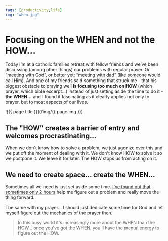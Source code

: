 ```yaml
---
tags: [productivity,life]
img: "when.jpg"
---
```


# Focusing on the WHEN and not the HOW...

Today I’m at a catholic families retreat with fellow friends and we’ve been discussing (among other things) our problems with regular prayer. Or “meeting with God”, or better yet: “meeting with dad” (like [someone](https://en.m.wikipedia.org/wiki/Lucifer_(TV_series)) would call Him). And one of my friends said something that struck me - that his biggest obstacle to praying well **is focusing too much on HOW** (which prayer, which bible excerpt...) instead of just setting aside the time to do it - **the WHEN...** and I found it fascinating as it clearly applies not only to prayer, but to most aspects of our lives.

<!--More-->

![{{ page.title }}](/img/{{ page.img }})

## The "HOW" creates a barrier of entry and welcomes procrastinating...

When we don't know how to solve a problem, we just agonize over this and we put off the moment of dealing with it. We don't know HOW to solve it so we postpone it. We leave it for later. The HOW stops us from acting on it.

## We need to create space... create the WHEN...

Sometimes all we need is just set aside some time. [I've found out that sometimes only 2 hours](https://sliwinski.com/2hours) help me figure out a problem and really move the thing forward.

The same with my prayer... I should just dedicate some time for God and let myself figure out the mechanics of the prayer then.

> In this busy world it's increasingly more about the WHEN than the HOW... once you've got the WHEN, you'll have the mental energy to figure out the HOW.

[n]: https://nozbe.com/
[p]: https://thepodcast.fm/